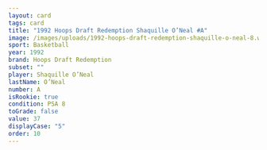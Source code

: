 ```yaml
---
layout: card
tags: card
title: "1992 Hoops Draft Redemption Shaquille O’Neal #A"
image: /images/uploads/1992-hoops-draft-redemption-shaquille-o-neal-8.webp
sport: Basketball
year: 1992
brand: Hoops Draft Redemption
subset: ""
player: Shaquille O’Neal
lastName: O’Neal
number: A
isRookie: true
condition: PSA 8
toGrade: false
value: 37
displayCase: "5"
order: 10
---
```

